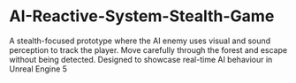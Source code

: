 # AI-Reactive-System-Stealth-Game
A stealth-focused prototype where the AI enemy uses visual and sound perception to track the player. Move carefully through the forest and escape without being detected. Designed to showcase real-time AI behaviour in Unreal Engine 5
